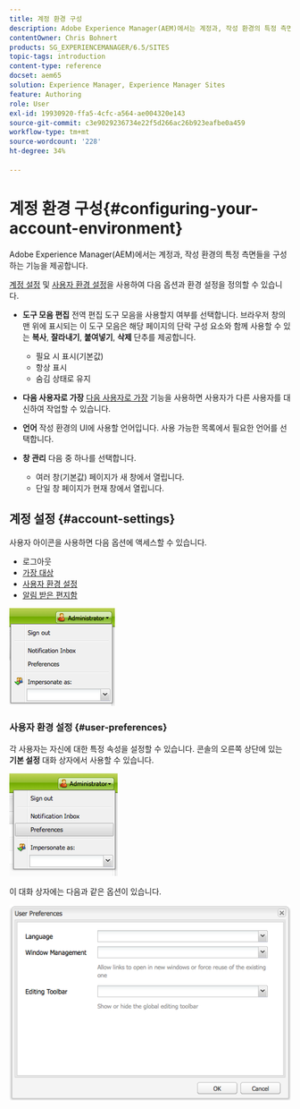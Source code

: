 ```yaml
---
title: 계정 환경 구성
description: Adobe Experience Manager(AEM)에서는 계정과, 작성 환경의 특정 측면들을 구성하는 기능을 제공합니다.
contentOwner: Chris Bohnert
products: SG_EXPERIENCEMANAGER/6.5/SITES
topic-tags: introduction
content-type: reference
docset: aem65
solution: Experience Manager, Experience Manager Sites
feature: Authoring
role: User
exl-id: 19930920-ffa5-4cfc-a564-ae004320e143
source-git-commit: c3e9029236734e22f5d266ac26b923eafbe0a459
workflow-type: tm+mt
source-wordcount: '228'
ht-degree: 34%

---
```


# 계정 환경 구성{#configuring-your-account-environment}

Adobe Experience Manager(AEM)에서는 계정과, 작성 환경의 특정 측면들을 구성하는 기능을 제공합니다.

[계정 설정](#account-settings) 및 [사용자 환경 설정](#user-preferences)을 사용하여 다음 옵션과 환경 설정을 정의할 수 있습니다.

* **도구 모음 편집**
전역 편집 도구 모음을 사용할지 여부를 선택합니다. 브라우저 창의 맨 위에 표시되는 이 도구 모음은 해당 페이지의 단락 구성 요소와 함께 사용할 수 있는 **복사**, **잘라내기**, **붙여넣기**, **삭제** 단추를 제공합니다.

   * 필요 시 표시(기본값)
   * 항상 표시
   * 숨김 상태로 유지

* **다음 사용자로 가장**
[다음 사용자로 가장](/help/sites-administering/security.md#impersonating-another-user) 기능을 사용하면 사용자가 다른 사용자를 대신하여 작업할 수 있습니다.

* **언어**
작성 환경의 UI에 사용할 언어입니다. 사용 가능한 목록에서 필요한 언어를 선택합니다.

* **창 관리**
다음 중 하나를 선택합니다.

   * 여러 창(기본값)
페이지가 새 창에서 열립니다.
   * 단일 창
페이지가 현재 창에서 열립니다.

## 계정 설정 {#account-settings}

사용자 아이콘을 사용하면 다음 옵션에 액세스할 수 있습니다.

* 로그아웃
* [가장 대상](/help/sites-administering/security.md#impersonating-another-user)
* [사용자 환경 설정](#user-preferences)
* [알림 받은 편지함](/help/sites-classic-ui-authoring/author-env-inbox.md)

![chlimage_1-122](assets/chlimage_1-122.png)

### 사용자 환경 설정 {#user-preferences}

각 사용자는 자신에 대한 특정 속성을 설정할 수 있습니다. 콘솔의 오른쪽 상단에 있는 **기본 설정** 대화 상자에서 사용할 수 있습니다.

![screen_shot_2012-02-08at105033am](assets/screen_shot_2012-02-08at105033am.png)

이 대화 상자에는 다음과 같은 옵션이 있습니다.

![chlimage_1-123](assets/chlimage_1-123.png)
